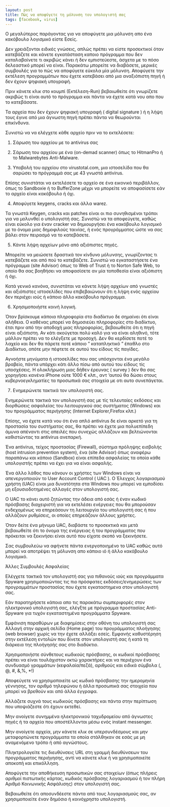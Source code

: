 ```yaml
---
layout: post
title: Πώς να αποφύγετε τη μόλυνση του υπολογιστή σας
tags: [facebook, virus]
---
```


Ο μεγαλύτερος παράγοντας για να αποφύγετε μια μόλυνση απο ένα κακόβουλο λογισμικό είστε Εσείς.

Δεν χρειάζονται ειδικές γνώσεις, απλώς πρέπει να είστε προσεκτικοί όταν κατεβάζετε και κάνετε εγκατάσταση καποιο πρόγραμμα που δεν καταλαβαίνετε τι ακριβώς κάνει ή δεν εμπιστεύεστε, άσχετα με το πόσο δελεαστικό μπορεί να είναι. Παρακάτω μπορείτε να διαβάσετε, μερικές συμβουλές για το πώς να αποφύγετε εύκολα μία μόλυνση. Αποφύγετε την εκτέλεση προγραμμάτων που έχετε κατεβάσει από μια αναξιόπιστη πηγή ή δεν έχουν ψηφιακή υπογραφή.

Πριν κάνετε κλικ στο κουμπί (Εκτέλεση-Run) βεβαιωθείτε ότι γνωρίζετε ακριβώς τι είναι αυτό το πρόγραμμα και πάντα να έχετε κατά νου απο που το κατεβάσατε.

Τα αρχεία που δεν έχουν ψηφιακή υπογραφή ( digital signature ) ή η λήψη τους έγινε από μια άγνωστη πηγή πρέπει πάντα να θεωρούνται επικίνδυνα.

Συνιστώ να να ελέγχετε κάθε αρχείο πριν να το εκτελέσετε:

1) Σάρωση του αρχείου με το antivirus σας

2) Σάρωση του αρχείου με ένα (on-demad scanner) όπως το HitmanPro ή το Malwarebytes Anti-Malware.

3) Υποβολή του αρχείου στο virustotal.com, μια ιστοσελίδα που θα σαρώσει το πρόγραμμά σας με 43 γνωστά antivirus.

Επίσης συνιστάται να εκτελέσετε το αρχείο σε ένα εικονικό περιβάλλον, όπως το Sandboxie ή το BufferZone μέχρι να μπορείτε να αποφασίσετε εάν το αρχείο είναι κακόβουλο ή όχι.

4) Αποφύγετε keygens, cracks και άλλα warez.

Τα γνωστά Keygen, cracks και patches είναι οι πιο συνηθισμένοι τρόποι για να μολυνθεί ο υπολογιστή σας. Συνιστώ να τα αποφεύγετε, καθώς είναι εύκολο για έναν cracker να δημιουργήσει ένα κακόβουλο λογισμικό με το όνομα μιας δημοφιλούς ταινίας, ή ενός προγράμματος ώστε να σας βάλει στον πειρασμό να το κατεβάσετε.

5) Κάντε λήψη αρχείων μόνο από αξιόπιστες πηγές.

Μπορείτε να μειώσετε δραστικά τον κίνδυνο μόλυνσης, γνωρίζοντας τι κατεβάζετε και από πού το κατεβάζετε. Συνιστώ να εγκαταστήσετε ένα πρόγραμμα (site Advisor) όπως το Web of Trust ή το Norton Safe Web, το οποίο θα σας βοηθήσει να αποφασίσετε αν μία τοποθεσία είναι αξιόπιστη ή όχι.

Κατά γενικό κανόνα, συνιστάται να κάνετε λήψη αρχείων από γνωστές και αξιόπιστες ιστοσελίδες που επιβεβαιώνουν ότι η λήψη ενός αρχείου δεν περιέχει ιούς ή κάποιο άλλο κακόβουλο πρόγραμμα.

6) Χρησιμοποιήστε κοινή λογική.

Όταν βρίσκουμε κάποια πληροφορία στο διαδίκτυο δε σημαίνει ότι είναι αλήθεια. Ο καθένας μπορεί να δημοσιεύει πληροφορίες στο διαδίκτυο, έτσι πριν από την αποδοχή μιας πληροφορίας, βεβαιωθείτε ότι η πηγή είναι αξιόπιστη. Αν κάτι ακούγεται πολύ καλό για να είναι αληθινό, τότε μάλλον πρέπει να το ελέγξετε με προσοχή. Δεν θα κερδίσετε ποτέ το λαχείο και δεν θα πάρετε ποτέ κάποιο ” καταπληκτικό ” έπαθλο στο Διαδίκτυο, οπότε μην πέφτετε σε αυτού του είδους τίς παγίδες.

Αγνοήστε μηνύματα ή ιστοσελίδες που σας υπόσχονται ένα μεγάλο βραβείο, πάντα υπάρχει κάτι άλλο πίσω από αυτού του είδους τίς υποσχέσεις. Η ολοκλήρωση μιας δήθεν έρευνας ( survey ) δεν θα σας χορηγήσει κανένα iPhone ούτε 1000 € κλπ., αντ ‘αυτού θα δώσει στους κυβερνοεγκληματίες τα προσωπικά σας στοιχεία με οτι αυτο συνεπάγεται.

7) Ενημερώνετε τακτικά τον υπολογιστή σας.

Ενημερώνετε τακτικά τον υπολογιστή σας με τίς τελευταίες εκδόσεις και διορθώσεις ασφαλείας του λειτουργικού σας συστήματος (Windows) και του προγράμματος περιήγησης (Internet Explorer,Firefox κλπ.)

Επίσης, να έχετε κατά νου ότι ένα απλό antivirus δε είναι αρκετό για τη προστασία του συστήματος σας, θα πρέπει να έχετε μια πολυεπίπεδη άμυνα απέναντι στις απειλές που συνεχώς αλλάζουν και βελτιώνονται καθιστώντας τα antivirus ανεπαρκή.

Ένα antivirus, τείχος προστασίας (Firewall), σύστημα πρόληψης εισβολής (host intrusion prevention system), ένα (site Advisor) όπως αναφέρω παραπάνω και κάποιο (Sandbox) είναι επίπεδα ασφαλείας τα οποία κάθε υπολογιστής πρέπει να έχει για να είναι ασφαλής.

Ένα άλλο λάθος που κάνουν οι χρήστες των Windows είναι να απενεργοποιούν το User Account Control ( UAC ). Ο Έλεγχος λογαριασμού χρήστη (UAC) είναι μια δυνατότητα στα Windows που μπορεί να εμποδίσει μη εξουσιοδοτημένες αλλαγές στον υπολογιστή σας.

Ο UAC το κάνει αυτό ζητώντας την άδεια από εσάς ή έναν κωδικό πρόσβασης‌ διαχειριστή για να εκτελέσει ενέργειες που θα μπορούσαν ενδεχομένως να επηρεάσουν τη λειτουργία του υπολογιστή σας ή που αλλάζουν ρυθμίσεις, οι οποίες επηρεάζουν άλλους χρήστες.

Όταν δείτε ένα μήνυμα UAC, διαβάστε το προσεκτικά και μετά βεβαιωθείτε ότι το όνομα της ενέργειας ή του προγράμματος που πρόκειται να ξεκινήσει είναι αυτό που είχατε σκοπό να ξεκινήσετε.

Σας συμβουλεύω να αφήνετε πάντα ενεργοποιημένο το UAC καθώς αυτό μπορεί να αποτρέψει τη μόλυνση απο κάποιο ιό ή άλλο κακόβουλο λογισμικό.

Άλλες Συμβουλές Ασφαλείας

Ελέγχετε τακτικά τον υπολογιστή σας για πιθανούς ιούς και προγράμματα Spyware χρησιμοποιώντας τις πιο πρόσφατες εκδόσεις/ενημερώσεις των προγραμμάτων προστασίας που έχετε εγκαταστημενα στον υπολογιστή σας.

Εάν παρατηρήσετε κάποια απο τις παρακάτω συμπεριφορές στον ηλεκτρονικό υπολογιστή σας, ελέγξτε με πρόγραμμα προστασίας Anti-Spyware για τυχόν εγκαταστημένα προγράμματα Spyware.

Εμφάνιση παραθύρων με διαφημίσεις στην οθόνη του υπολογιστή σας
Αλλαγή στην αρχική σελίδα (Home page) του προγράμματος πλοήγησης (web browser) χωρίς να την έχετε αλλάξει εσείς. Εμφανής καθυστέρηση στην εκτέλεση εντολών που δίνετε στον υπολογιστή σας ή κατά τη διάρκεια της πλοήγησής σας στο διαδύκτιο.

Χρησιμοποιήστε σύνθετους κωδικούς πρόσβασης, οι κωδικοί πρόσβασης πρέπει να είναι τουλάχιστον οκτώ χαρακτήρες και να περιέχουν ένα συνδυασμό γραμμάτων (κεφαλαία/πεζά), αριθμούς και ειδικά σύμβολα (, @, #, &,%, *!)

Αποφεύγετε να χρησιμοποιείτε ως κωδικό πρόσβασης την ημερομηνία γέννησης, τον αριθμό τηλεφώνου ή άλλα προσωπικά σας στοιχεία που μπορεί να βρεθούν και από άλλα έγγραφα.

Αλλάζετε συχνά τους κωδικούς πρόσβασης και πάντα στην περίπτωση που υποψιάζεστε ότι έχουν εκτεθεί.

Μην ανοίγετε συνημμένα ηλεκτρονικού ταχυδρομείου από άγνωστες πηγές ή τα αρχεία που αποστέλλονται μέσω ενός instant messenger.

Μην ανοίγετε αρχεία, μην κάνετε κλικ σε υπερσυνδέσμους και μην μεταφορτώνετε προγράμματα τα οποία στάλθηκαν σε εσάς με μη αναμενόμενο τρόπο ή από αγνώστους.

Πληκτρολογείτε τις διευθύνσεις URL στη γραμμή διευθύνσεων του προγράμματος περιήγησης, αντί να κάνετε κλικ ή να χρησιμοποιείτε αποκοπή και επικόλληση.

Αποφύγετε την αποθήκευση προσωπικών σας στοιχείων (όπως πλήρεις αριθμοί πιστωτικής κάρτας, κωδικός πρόσβασης λογαριασμού ή τον πλήρη Αριθμό Κοινωνικής Ασφάλισης) στον υπολογιστή σας.

Βεβαιωθείτε ότι αποσυνδέεστε πάντα από τους λογαριασμούς σας, αν χρησιμοποιείτε έναν δημόσιο ή κοινόχρηστο υπολογιστή. 
